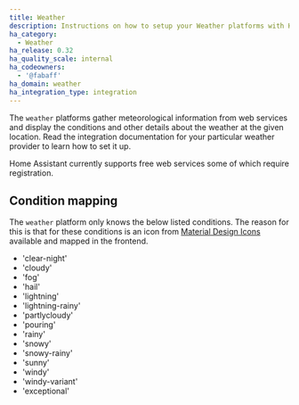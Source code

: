 ```yaml
---
title: Weather
description: Instructions on how to setup your Weather platforms with Home Assistant.
ha_category:
  - Weather
ha_release: 0.32
ha_quality_scale: internal
ha_codeowners:
  - '@fabaff'
ha_domain: weather
ha_integration_type: integration
---
```


The `weather` platforms gather meteorological information from web services and display the conditions and other details about the weather at the given location. Read the integration documentation for your particular weather provider to learn how to set it up.

Home Assistant currently supports free web services some of which require registration.

## Condition mapping

The `weather` platform only knows the below listed conditions. The reason for this is that for these conditions is an icon from [Material Design Icons](https://materialdesignicons.com/) available and mapped in the frontend.

- 'clear-night'
- 'cloudy'
- 'fog'
- 'hail'
- 'lightning'
- 'lightning-rainy'
- 'partlycloudy'
- 'pouring'
- 'rainy'
- 'snowy'
- 'snowy-rainy'
- 'sunny'
- 'windy'
- 'windy-variant'
- 'exceptional'
